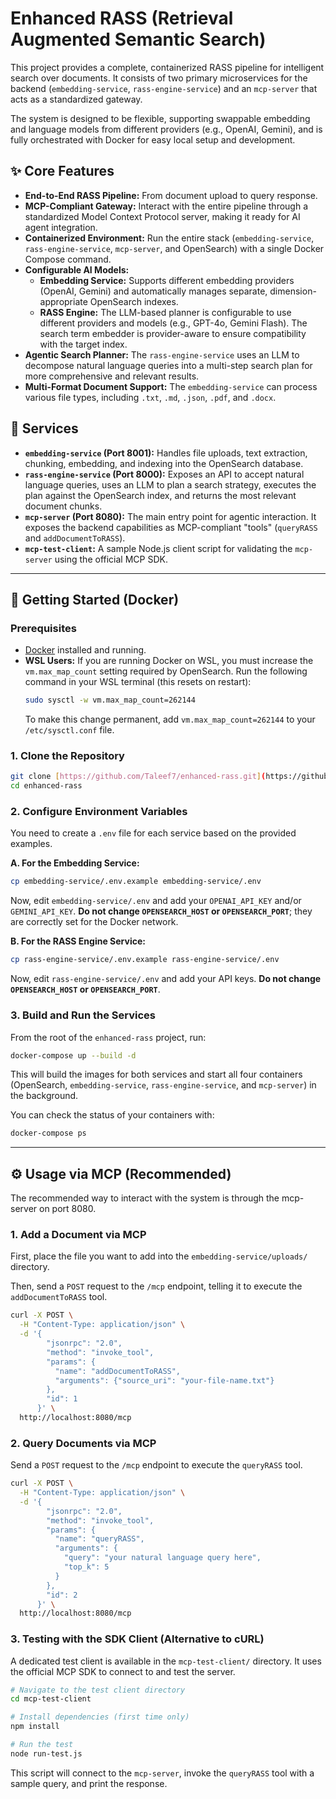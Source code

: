# Enhanced RASS (Retrieval Augmented Semantic Search)

This project provides a complete, containerized RASS pipeline for intelligent search over documents. It consists of two primary microservices for the backend (`embedding-service`, `rass-engine-service`) and an `mcp-server` that acts as a standardized gateway.

The system is designed to be flexible, supporting swappable embedding and language models from different providers (e.g., OpenAI, Gemini), and is fully orchestrated with Docker for easy local setup and development.

## ✨ Core Features

- **End-to-End RASS Pipeline:** From document upload to query response.
- **MCP-Compliant Gateway:** Interact with the entire pipeline through a standardized Model Context Protocol server, making it ready for AI agent integration.
- **Containerized Environment:** Run the entire stack (`embedding-service`, `rass-engine-service`, `mcp-server`, and OpenSearch) with a single Docker Compose command.
- **Configurable AI Models:**
  - **Embedding Service:** Supports different embedding providers (OpenAI, Gemini) and automatically manages separate, dimension-appropriate OpenSearch indexes.
  - **RASS Engine:** The LLM-based planner is configurable to use different providers and models (e.g., GPT-4o, Gemini Flash). The search term embedder is provider-aware to ensure compatibility with the target index.
- **Agentic Search Planner:** The `rass-engine-service` uses an LLM to decompose natural language queries into a multi-step search plan for more comprehensive and relevant results.
- **Multi-Format Document Support:** The `embedding-service` can process various file types, including `.txt`, `.md`, `.json`, `.pdf`, and `.docx`.

## 📂 Services

- **`embedding-service` (Port 8001):** Handles file uploads, text extraction, chunking, embedding, and indexing into the OpenSearch database.
- **`rass-engine-service` (Port 8000):** Exposes an API to accept natural language queries, uses an LLM to plan a search strategy, executes the plan against the OpenSearch index, and returns the most relevant document chunks.
- **`mcp-server` (Port 8080):** The main entry point for agentic interaction. It exposes the backend capabilities as MCP-compliant "tools" (`queryRASS` and `addDocumentToRASS`).
- **`mcp-test-client`:** A sample Node.js client script for validating the `mcp-server` using the official MCP SDK.

---

## 🚀 Getting Started (Docker)

### Prerequisites

- [Docker](https://www.docker.com/products/docker-desktop/) installed and running.
- **WSL Users:** If you are running Docker on WSL, you must increase the `vm.max_map_count` setting required by OpenSearch. Run the following command in your WSL terminal (this resets on restart):
  ```bash
  sudo sysctl -w vm.max_map_count=262144
  ```
  To make this change permanent, add `vm.max_map_count=262144` to your `/etc/sysctl.conf` file.

### 1. Clone the Repository

```bash
git clone [https://github.com/Taleef7/enhanced-rass.git](https://github.com/Taleef7/enhanced-rass.git)
cd enhanced-rass
```

### 2. Configure Environment Variables

You need to create a `.env` file for each service based on the provided examples.

**A. For the Embedding Service:**

```bash
cp embedding-service/.env.example embedding-service/.env
```

Now, edit `embedding-service/.env` and add your `OPENAI_API_KEY` and/or `GEMINI_API_KEY`. **Do not change `OPENSEARCH_HOST` or `OPENSEARCH_PORT`**; they are correctly set for the Docker network.

**B. For the RASS Engine Service:**

```bash
cp rass-engine-service/.env.example rass-engine-service/.env
```

Now, edit `rass-engine-service/.env` and add your API keys. **Do not change `OPENSEARCH_HOST` or `OPENSEARCH_PORT`**.

### 3. Build and Run the Services

From the root of the `enhanced-rass` project, run:

```bash
docker-compose up --build -d
```

This will build the images for both services and start all four containers (OpenSearch, `embedding-service`, `rass-engine-service`, and `mcp-server`) in the background.

You can check the status of your containers with:

```bash
docker-compose ps
```

---

## ⚙️ Usage via MCP (Recommended)

The recommended way to interact with the system is through the mcp-server on port 8080.

### 1. Add a Document via MCP

First, place the file you want to add into the `embedding-service/uploads/` directory.

Then, send a `POST` request to the `/mcp` endpoint, telling it to execute the `addDocumentToRASS` tool.

```bash
curl -X POST \
  -H "Content-Type: application/json" \
  -d '{
        "jsonrpc": "2.0",
        "method": "invoke_tool",
        "params": {
          "name": "addDocumentToRASS",
          "arguments": {"source_uri": "your-file-name.txt"}
        },
        "id": 1
      }' \
  http://localhost:8080/mcp
```

### 2. Query Documents via MCP

Send a `POST` request to the `/mcp` endpoint to execute the `queryRASS` tool.

```bash
curl -X POST \
  -H "Content-Type: application/json" \
  -d '{
        "jsonrpc": "2.0",
        "method": "invoke_tool",
        "params": {
          "name": "queryRASS",
          "arguments": {
            "query": "your natural language query here",
            "top_k": 5
          }
        },
        "id": 2
      }' \
  http://localhost:8080/mcp
```

### 3. Testing with the SDK Client (Alternative to cURL)

A dedicated test client is available in the `mcp-test-client/` directory. It uses the official MCP SDK to connect to and test the server.

```bash
# Navigate to the test client directory
cd mcp-test-client

# Install dependencies (first time only)
npm install

# Run the test
node run-test.js
```

This script will connect to the `mcp-server`, invoke the `queryRASS` tool with a sample query, and print the response.
